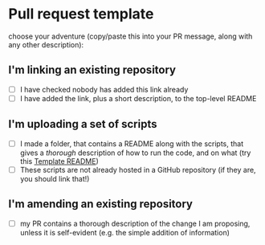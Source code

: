 # Pull request template

choose your adventure (copy/paste this into your PR message, along with any other description):

## I'm linking an existing repository

- [ ] I have checked nobody has added this link already
- [ ] I have added the link, plus a short description, to the top-level README

## I'm uploading a set of scripts

- [ ] I made a folder, that contains a README along with the scripts, that gives a *thorough* description of how to run the code, and on what (try this [Template README](https://github.com/social-science-data-editors/template_README/blob/releases/README.md))
- [ ] These scripts are not already hosted in a GitHub repository (if they are, you should link that!)

## I'm amending an existing repository

- [ ] my PR contains a thorough description of the change I am proposing, unless it is self-evident (e.g. the simple addition of information)